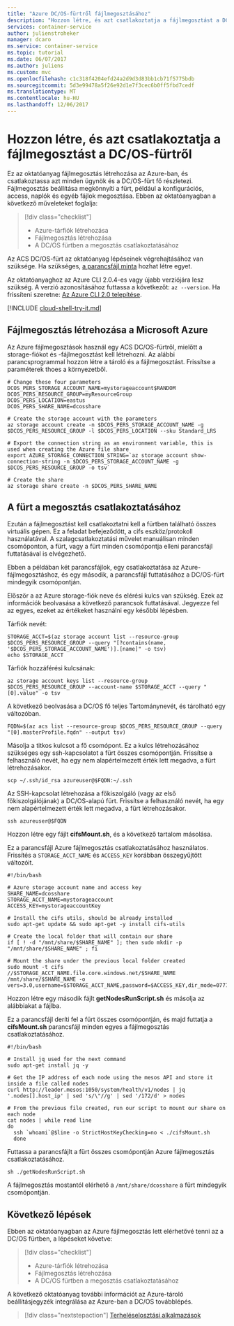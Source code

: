 ```yaml
---
title: "Azure DC/OS-fürtről fájlmegosztásához"
description: "Hozzon létre, és azt csatlakoztatja a fájlmegosztást a DC/OS fürtben, az Azure Tárolószolgáltatásban"
services: container-service
author: julienstroheker
manager: dcaro
ms.service: container-service
ms.topic: tutorial
ms.date: 06/07/2017
ms.author: juliens
ms.custom: mvc
ms.openlocfilehash: c1c318f4204efd24a2d9d3d83bb1cb71f5775bdb
ms.sourcegitcommit: 5d3e99478a5f26e92d1e7f3cec6b0ff5fbd7cedf
ms.translationtype: MT
ms.contentlocale: hu-HU
ms.lasthandoff: 12/06/2017
---
```

# <a name="create-and-mount-a-file-share-to-a-dcos-cluster"></a>Hozzon létre, és azt csatlakoztatja a fájlmegosztást a DC/OS-fürtről

Ez az oktatóanyag fájlmegosztás létrehozása az Azure-ban, és csatlakoztassa azt minden ügynök és a DC/OS-fürt fő részletezi. Fájlmegosztás beállítása megkönnyíti a fürt, például a konfigurációs, access, naplók és egyéb fájlok megosztása. Ebben az oktatóanyagban a következő műveleteket foglalja:

> [!div class="checklist"]
> * Azure-tárfiók létrehozása
> * Fájlmegosztás létrehozása
> * A DC/OS fürtben a megosztás csatlakoztatásához

Az ACS DC/OS-fürt az oktatóanyag lépéseinek végrehajtásához van szüksége. Ha szükséges, [a parancsfájl minta](./../kubernetes/scripts/container-service-cli-deploy-dcos.md) hozhat létre egyet.

Az oktatóanyaghoz az Azure CLI 2.0.4-es vagy újabb verziójára lesz szükség. A verzió azonosításához futtassa a következőt: `az --version`. Ha frissíteni szeretne: [Az Azure CLI 2.0 telepítése]( /cli/azure/install-azure-cli). 

[!INCLUDE [cloud-shell-try-it.md](../../../includes/cloud-shell-try-it.md)]

## <a name="create-a-file-share-on-microsoft-azure"></a>Fájlmegosztás létrehozása a Microsoft Azure

Az Azure fájlmegosztások használ egy ACS DC/OS-fürtről, mielőtt a storage-fiókot és -fájlmegosztást kell létrehozni. Az alábbi parancsprogrammal hozzon létre a tároló és a fájlmegosztást. Frissítse a paraméterek thoes a környezetből.

```azurecli-interactive
# Change these four parameters
DCOS_PERS_STORAGE_ACCOUNT_NAME=mystorageaccount$RANDOM
DCOS_PERS_RESOURCE_GROUP=myResourceGroup
DCOS_PERS_LOCATION=eastus
DCOS_PERS_SHARE_NAME=dcosshare

# Create the storage account with the parameters
az storage account create -n $DCOS_PERS_STORAGE_ACCOUNT_NAME -g $DCOS_PERS_RESOURCE_GROUP -l $DCOS_PERS_LOCATION --sku Standard_LRS

# Export the connection string as an environment variable, this is used when creating the Azure file share
export AZURE_STORAGE_CONNECTION_STRING=`az storage account show-connection-string -n $DCOS_PERS_STORAGE_ACCOUNT_NAME -g $DCOS_PERS_RESOURCE_GROUP -o tsv`

# Create the share
az storage share create -n $DCOS_PERS_SHARE_NAME
```

## <a name="mount-the-share-in-your-cluster"></a>A fürt a megosztás csatlakoztatásához

Ezután a fájlmegosztást kell csatlakoztatni kell a fürtben található összes virtuális gépen. Ez a feladat befejeződött, a cifs eszköz/protokoll használatával. A szalagcsatlakoztatási művelet manuálisan minden csomóponton, a fürt, vagy a fürt minden csomópontja elleni parancsfájl futtatásával is elvégezhető.

Ebben a példában két parancsfájlok, egy csatlakoztatása az Azure-fájlmegosztáshoz, és egy második, a parancsfájl futtatásához a DC/OS-fürt mindegyik csomópontján.

Először a az Azure storage-fiók neve és elérési kulcs van szükség. Ezek az információk beolvasása a következő parancsok futtatásával. Jegyezze fel az egyes, ezeket az értékeket használni egy későbbi lépésben.

Tárfiók nevét:

```azurecli-interactive
STORAGE_ACCT=$(az storage account list --resource-group $DCOS_PERS_RESOURCE_GROUP --query "[?contains(name, '$DCOS_PERS_STORAGE_ACCOUNT_NAME')].[name]" -o tsv)
echo $STORAGE_ACCT
```

Tárfiók hozzáférési kulcsának:

```azurecli-interactive
az storage account keys list --resource-group $DCOS_PERS_RESOURCE_GROUP --account-name $STORAGE_ACCT --query "[0].value" -o tsv
```

A következő beolvasása a DC/OS fő teljes Tartománynevét, és tárolható egy változóban.

```azurecli-interactive
FQDN=$(az acs list --resource-group $DCOS_PERS_RESOURCE_GROUP --query "[0].masterProfile.fqdn" --output tsv)
```

Másolja a titkos kulcsot a fő csomópont. Ez a kulcs létrehozásához szükséges egy ssh-kapcsolatot a fürt összes csomópontján. Frissítse a felhasználó nevét, ha egy nem alapértelmezett érték lett megadva, a fürt létrehozásakor. 

```azurecli-interactive
scp ~/.ssh/id_rsa azureuser@$FQDN:~/.ssh
```

Az SSH-kapcsolat létrehozása a főkiszolgáló (vagy az első főkiszolgálójának) a DC/OS-alapú fürt. Frissítse a felhasználó nevét, ha egy nem alapértelmezett érték lett megadva, a fürt létrehozásakor.

```azurecli-interactive
ssh azureuser@$FQDN
```

Hozzon létre egy fájlt **cifsMount.sh**, és a következő tartalom másolása. 

Ez a parancsfájl Azure fájlmegosztás csatlakoztatásához használatos. Frissítés a `STORAGE_ACCT_NAME` és `ACCESS_KEY` korábban összegyűjtött változóit.

```azurecli-interactive
#!/bin/bash

# Azure storage account name and access key
SHARE_NAME=dcosshare
STORAGE_ACCT_NAME=mystorageaccount
ACCESS_KEY=mystorageaccountKey

# Install the cifs utils, should be already installed
sudo apt-get update && sudo apt-get -y install cifs-utils

# Create the local folder that will contain our share
if [ ! -d "/mnt/share/$SHARE_NAME" ]; then sudo mkdir -p "/mnt/share/$SHARE_NAME" ; fi

# Mount the share under the previous local folder created
sudo mount -t cifs //$STORAGE_ACCT_NAME.file.core.windows.net/$SHARE_NAME /mnt/share/$SHARE_NAME -o vers=3.0,username=$STORAGE_ACCT_NAME,password=$ACCESS_KEY,dir_mode=0777,file_mode=0777
```
Hozzon létre egy második fájlt **getNodesRunScript.sh** és másolja az alábbiakat a fájlba. 

Ez a parancsfájl deríti fel a fürt összes csomópontján, és majd futtatja a **cifsMount.sh** parancsfájl minden egyes a fájlmegosztás csatlakoztatásához.

```azurecli-interactive
#!/bin/bash

# Install jq used for the next command
sudo apt-get install jq -y

# Get the IP address of each node using the mesos API and store it inside a file called nodes
curl http://leader.mesos:1050/system/health/v1/nodes | jq '.nodes[].host_ip' | sed 's/\"//g' | sed '/172/d' > nodes

# From the previous file created, run our script to mount our share on each node
cat nodes | while read line
do
  ssh `whoami`@$line -o StrictHostKeyChecking=no < ./cifsMount.sh
  done
```

Futtassa a parancsfájlt a fürt összes csomópontján Azure fájlmegosztás csatlakoztatásához.

```azurecli-interactive
sh ./getNodesRunScript.sh
```  

A fájlmegosztás mostantól elérhető a `/mnt/share/dcosshare` a fürt mindegyik csomópontján.

## <a name="next-steps"></a>Következő lépések

Ebben az oktatóanyagban az Azure fájlmegosztás lett elérhetővé tenni az a DC/OS fürtben, a lépéseket követve:

> [!div class="checklist"]
> * Azure-tárfiók létrehozása
> * Fájlmegosztás létrehozása
> * A DC/OS fürtben a megosztás csatlakoztatásához

A következő oktatóanyag további információt az Azure-tároló beállításjegyzék integrálása az Azure-ban a DC/OS továbblépés.  

> [!div class="nextstepaction"]
> [Terheléselosztási alkalmazások](container-service-dcos-acr.md)

